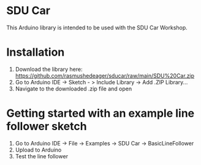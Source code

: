 # SDU Car
This Arduino library is intended to be used with the SDU Car Workshop.

# Installation

1. Download the library here: https://github.com/rasmushedeager/sducar/raw/main/SDU%20Car.zip
2. Go to Arduino IDE -> Sketch - > Include Library -> Add .ZIP Library...
3. Navigate to the downloaded .zip file and open

# Getting started with an example line follower sketch

1. Go to Arduino IDE -> File -> Examples -> SDU Car -> BasicLineFollower
2. Upload to Arduino
3. Test the line follower
